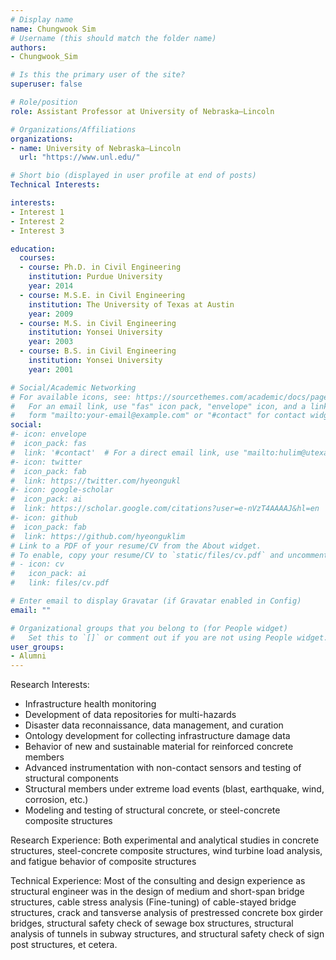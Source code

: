 ```yaml
---
# Display name
name: Chungwook Sim
# Username (this should match the folder name)
authors:
- Chungwook_Sim

# Is this the primary user of the site?
superuser: false

# Role/position
role: Assistant Professor at University of Nebraska–Lincoln

# Organizations/Affiliations
organizations:
- name: University of Nebraska–Lincoln
  url: "https://www.unl.edu/"

# Short bio (displayed in user profile at end of posts)
Technical Interests: 

interests:
- Interest 1
- Interest 2
- Interest 3

education:
  courses:
  - course: Ph.D. in Civil Engineering
    institution: Purdue University
    year: 2014
  - course: M.S.E. in Civil Engineering
    institution: The University of Texas at Austin
    year: 2009
  - course: M.S. in Civil Engineering
    institution: Yonsei University
    year: 2003
  - course: B.S. in Civil Engineering
    institution: Yonsei University
    year: 2001

# Social/Academic Networking
# For available icons, see: https://sourcethemes.com/academic/docs/page-builder/#icons
#   For an email link, use "fas" icon pack, "envelope" icon, and a link in the
#   form "mailto:your-email@example.com" or "#contact" for contact widget.
social:
#- icon: envelope
#  icon_pack: fas
#  link: '#contact'  # For a direct email link, use "mailto:hulim@utexas.edu".
#- icon: twitter
#  icon_pack: fab
#  link: https://twitter.com/hyeongukl
#- icon: google-scholar
#  icon_pack: ai
#  link: https://scholar.google.com/citations?user=e-nVzT4AAAAJ&hl=en
#- icon: github
#  icon_pack: fab
#  link: https://github.com/hyeonguklim
# Link to a PDF of your resume/CV from the About widget.
# To enable, copy your resume/CV to `static/files/cv.pdf` and uncomment the lines below.
# - icon: cv
#   icon_pack: ai
#   link: files/cv.pdf

# Enter email to display Gravatar (if Gravatar enabled in Config)
email: ""

# Organizational groups that you belong to (for People widget)
#   Set this to `[]` or comment out if you are not using People widget.
user_groups:
- Alumni
---
```

Research Interests:
- Infrastructure health monitoring
- Development of data repositories for multi-hazards
- Disaster data reconnaissance, data management, and curation
- Ontology development for collecting infrastructure damage data
- Behavior of new and sustainable material for reinforced concrete members
- Advanced instrumentation with non-contact sensors and testing of structural components
- Structural members under extreme load events (blast, earthquake, wind, corrosion, etc.)
- Modeling and testing of structural concrete, or steel-concrete composite structures

Research Experience:
Both experimental and analytical studies in concrete structures, steel-concrete composite structures, wind turbine load analysis, and fatigue behavior of composite structures

Technical Experience:
Most of the consulting and design experience as structural engineer was in the design of medium and short-span bridge structures, cable stress analysis (Fine-tuning) of cable-stayed bridge structures, crack and tansverse analysis of prestressed concrete box girder bridges, structural safety check of sewage box structures, structural analysis of tunnels in subway structures, and structural safety check of sign post structures, et cetera. 